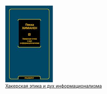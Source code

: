 ![](Хакерская%20этика%20и%20дух%20информационализма.jpg)  
[Хакерская этика и дух информационализма](Хакерская%20этика%20и%20дух%20информационализма.md)
